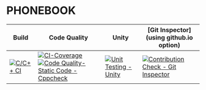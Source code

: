 # PHONEBOOK


Build | Code Quality | Unity | [Git Inspector](using github.io option)
------|----------|-------|--------------
[![C/C++ CI](https://github.com/pydimanigupta256316/L-T-miniproject/actions/workflows/c-build.yml/badge.svg)](https://github.com/pydimanigupta256316/L-T-miniproject/actions/workflows/c-build.yml) |[![CI-Coverage](https://github.com/pydimanigupta256316/L-T-miniproject/actions/workflows/gcov.yml/badge.svg)](https://github.com/pydimanigupta256316/L-T-miniproject/actions/workflows/gcov.yml) [![Code Quality-Static Code -Cppcheck](https://github.com/pydimanigupta256316/L-T-miniproject/actions/workflows/cppcheck.yml/badge.svg)](https://github.com/pydimanigupta256316/L-T-miniproject/actions/workflows/cppcheck.yml) |[![Unit Testing - Unity](https://github.com/pydimanigupta256316/L-T-miniproject/actions/workflows/unity.yml/badge.svg)](https://github.com/pydimanigupta256316/L-T-miniproject/actions/workflows/unity.yml)| [![Contribution Check - Git Inspector](https://github.com/pydimanigupta256316/L-T-miniproject/actions/workflows/gitinspector.yml/badge.svg)](https://github.com/pydimanigupta256316/L-T-miniproject/actions/workflows/gitinspector.yml)

